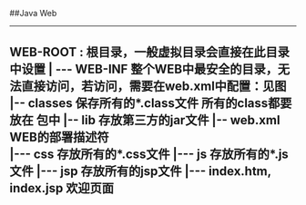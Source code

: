 ##Java Web

---
WEB-ROOT   :   根目录，一般虚拟目录会直接在此目录中设置
	| ---  WEB-INF  整个WEB中最安全的目录，无法直接访问，若访问，需要在web.xml中配置：见图
			|-- classes  保存所有的*.class文件	所有的class都要放在 包中
			|-- lib           存放第三方的jar文件
			|-- web.xml  WEB的部署描述符    
	|---   css     存放所有的*.css文件
	|---   js        存放所有的*.js文件
	|---   jsp      存放所有的jsp文件
	|---   index.htm, index.jsp       欢迎页面
---